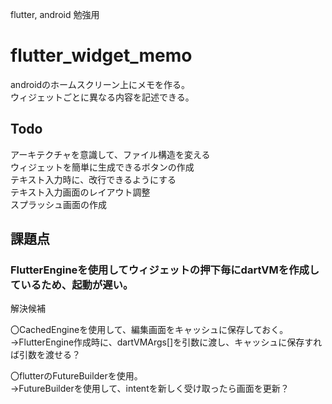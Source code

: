 flutter, android 勉強用  

# flutter_widget_memo

androidのホームスクリーン上にメモを作る。  
ウィジェットごとに異なる内容を記述できる。  

## Todo
アーキテクチャを意識して、ファイル構造を変える  
ウィジェットを簡単に生成できるボタンの作成  
テキスト入力時に、改行できるようにする  
テキスト入力画面のレイアウト調整  
スプラッシュ画面の作成  

## 課題点
### FlutterEngineを使用してウィジェットの押下毎にdartVMを作成しているため、起動が遅い。

解決候補  

〇CachedEngineを使用して、編集画面をキャッシュに保存しておく。  
→FlutterEngine作成時に、dartVMArgs[]を引数に渡し、キャッシュに保存すれば引数を渡せる？  

〇flutterのFutureBuilderを使用。  
→FutureBuilderを使用して、intentを新しく受け取ったら画面を更新？  
